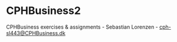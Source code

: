 # CPHBusiness2
CPHBusiness exercises &amp; assignments - Sebastian Lorenzen - cph-sl443@CPHBusiness.dk
